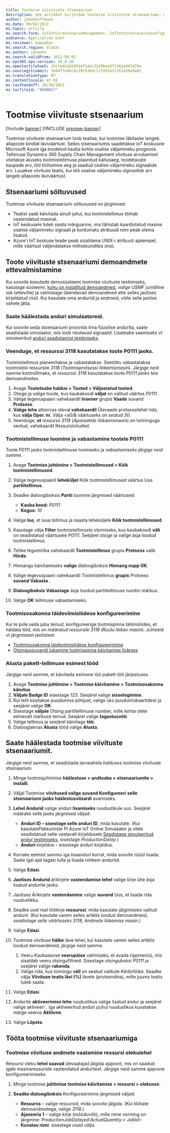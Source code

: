 ```yaml
---
title: Tootmise viivituste stsenaarium
description: See artikkel kirjeldab tootmise viivituste stsenaariumi, mis loob teatise, kui tootmise läbilask langeb allapoole kindlat läviväärtust.
author: johanhoffmann
ms.date: 09/02/2022
ms.topic: article
ms.search.form: IoTIntCoreScenarioManagement, IoTIntCoreScenarioConfigurationWizardV2, IoTIntMfgResourceStatusConfiguration, IoTIntMfgResourceStatus
audience: Application User
ms.reviewer: kamaybac
ms.search.region: Global
ms.author: johanho
ms.search.validFrom: 2022-09-02
ms.dyn365.ops.version: 10.0.30
ms.openlocfilehash: 25ccbda1628544f14dc32d9bea3f2162ad47d79e
ms.sourcegitcommit: 3e04f7e4bc0c29c936dc177d5fa11761a58e9a02
ms.translationtype: MT
ms.contentlocale: et-EE
ms.lasthandoff: 10/18/2022
ms.locfileid: "9690017"
---
```

# <a name="the-production-delays-scenario"></a>Tootmise viivituste stsenaarium

[!include [banner](../includes/banner.md)]
[!INCLUDE [preview-banner](../includes/preview-banner.md)]
<!-- KFM: Preview until further notice -->

Tootmise *viivituste* stsenaarium loob teatise, kui tootmise läbilaske langeb allapoole kindlat läviväärtust. Selles stsenaariumis saadetakse *IoT keskusele* Microsoft Azure iga toodetud kauba kohta osalise väljamineku prognoos. Tellimuse Dynamics 365 Supply Chain Management viivituse arvutamisel võetakse aluseks tootmistellimuse plaanitud käitusaeg, toodetavate kaupade arv, *töö* töötamise aeg ja saadud osalise väljamineku signaalide arv. Luuakse viivituse teatis, kui töö osalise väljamineku *signaalide* arv langeb allapoole läviväärtust.

## <a name="scenario-dependencies"></a>Stsenaariumi sõltuvused

Tootmise *viivituste* stsenaariumi sõltuvused on järgmised:

- Teatist saab käivitada ainult juhul, kui tootmistellimus töötab vastendatud masinal.
- IoT keskusele tuleb *saata* märguanne, mis tähistab kaardistatud masina osalise väljamineku signaali ja kordumatu atribuudi nimi peab olema lisatud.
- Azure'i IoT keskuse teade peab sisaldama UNIX-i atribuuti ajatempel, mille väärtust väljendatakse millisekundites (ms).

## <a name="prepare-demo-data-for-the-product-delays-scenario"></a>Toote viivituste stsenaariumi demoandmete ettevalmistamine

Kui soovite *kasutada* demosüsteemi tootmise viivituste testimiseks, kasutage süsteemi, [kuhu on installitud demoandmed](../../fin-ops-core/fin-ops/get-started/demo-data.md), *valige USMF* juriidiline isik (ettevõte) ja valmistage täiendavad demoandmed ette selles jaotises kirjeldatud viisil. Kui kasutate oma anduriid ja andmeid, võite selle jaotise vahele jätta.

### <a name="set-up-sensor-simulator"></a>Saate häälestada anduri simulaatoreid.

Kui soovite seda stsenaariumi proovida ilma füüsilise andurita, saate seadistada simulaator, mis loob nõutavad signaalid. Lisateabe saamiseks vt simuleeritud [anduri seadistamist testimiseks](sdi-set-up-simulated-sensor.md).

### <a name="verify-that-resource-3118-is-used-for-product-p0111"></a>Veenduge, et ressurssi 3118 kasutatakse toote P0111 jaoks.

Tootmistellimus planeeritakse ja vabastatakse. Seetõttu vabastatakse tootmistöö ressursile *3118* (*Tootmisprotsessi lõikamismasin*). Järgige neid samme kontrollimaks, et *ressurssi 3118* kasutatakse toote *P0111 jaoks teie* demoandmetes.

1. Avage **Tooteteabe haldus \> Tooted \> Väljastatud tooted**.
1. Otsige ja valige toode, kus kaubakoodi **väljal** on valitud väärtus *P0111*.
1. Valige tegevuspaani vahekaardil **Insener** grupis **Vaade** suvand **Protsess**.
1. **Valige lehe** allservas oleval **vahekaardil** Ülevaade protsessilehel rida, kus **välja Oper. nr.** Välja <a0/& väärtuseks *on seatud 30*.
1. Veenduge, **et** *ressurss 3118* (*Aparaatide* lõikamismasin) on toiminguga seotud, vahekaardil Ressursinõuded.

### <a name="create-and-release-a-production-order-for-product-p0111"></a>Tootmistellimuse loomine ja vabastamine tootele P0111

Toote P0111 jaoks tootmistellimuse loomiseks ja *vabastamiseks järgige neid samme*.

1. Avage **Tootmise juhtimine \> Tootmistellimused \> Kõik tootmistellimused**.
1. Valige tegevuspaanil **leheküljel** Kõik tootmistellimused väärtus Uus **partiitellimus**.
1. Seadke dialoogiboksis **Partii** loomine järgmised väärtused:

    - **Kauba kood:** *P0111*
    - **Kogus:** *10*

1. Valige **loo**, et luua tellimus ja naasta leheküljele **Kõik tootmistellimused**.
1. Kasutage välja **Filter** tootmistellimuste otsimiseks, kus kaubakoodi **väli** on seadistatud väärtusele *P0111*. Seejärel otsige ja valige äsja loodud tootmistellimus.
1. Tehke tegumiriba vahekaardil **Tootmistellimus** grupis **Protsess** valik **Hinda**.
1. Hinnangu käivitamiseks **valige** dialoogiboksis **Hinnang nupp OK**.
1. Valige tegevuspaani vahekaardil Tootmistellimus **grupis** Protsess **suvand Vabasta** **.**
1. **Dialoogiboksis Vabastage** äsja loodud partiitellimuse numbri märkus.
1. Valige **OK** tellimuse vabastamiseks.

### <a name="configure-the-production-floor-execution-interface"></a>Tootmisosakonna täideviimisliidese konfigureerimine

Kui te pole seda juba teinud, konfigureerige tootmispinna täitmisliides, et näidata töid, *mis on määratud ressursile 3118* (*Ruutu lõikav masin*). Juhiseid vt järgmistest jaotistest:

- [Tootmisosakonna täideviimisliidese konfigureerimine](sdi-scenario-equipment-downtime.md#config-pfe)
- [Otsingussuvandi lubamine tootmispinna käivitamise liideses](sdi-scenario-equipment-downtime.md#enable-pfe-search)

### <a name="start-the-first-job-in-the-batch-order"></a>Alusta pakett-tellimuse esimest tööd

Järgige neid samme, et käivitada esimene töö pakett-töö järjestuses.

1. Avage **Tootmise juhtimine \> Tootmise käivitamine \> Tootmisosakonna käivitus**.
1. **Väljale Badge ID** sisestage *123*. Seejärel valige **sisselogimine**.
1. Kui teilt küsitakse puudumise põhjust, valige üks puudumiskaartidest ja seejärel valige **OK**.
1. Sisestage **väljale** Otsing partiitellimuse number, mille kohta olete eelnevalt märkuse teinud. Seejärel valige **tagastusvõti**.
1. Valige tellimus ja seejärel käivitage **töö**.
1. Dialoogiaknas **Alusta** tööd valige **Alusta**.

## <a name="set-up-the-production-delays-scenario"></a>Saate häälestada tootmise viivituste stsenaariumit.

Järgige neid samme, et seadistada tarneahela *halduses* tootmise viivituste stsenaarium.

1. Minge tootmisjuhtimise **häälestuse \> andteabe \> stsenaariumite \> installi**.
1. Väljal Tootmise **viivitused valige suvand Konfigureeri** **selle stsenaariumi jaoks häälestusviisardi** avamiseks.
1. **Lehel Andurid** valige anduri **lisamiseks** ruudustikule uus. Seejärel määrake selle jaoks järgmised väljad:

    - **Anduri ID – sisestage selle anduri ID**, mida kasutate. (Kui kasutatePakkumiste PI Azure IoT Online Simulaator ja olete seadistanud selle vastavalt kirjeldusele [Seadistage simuleeritud andur testimiseks](sdi-set-up-simulated-sensor.md), sisestage *ProductionDelay*.)
    - **Anduri** kirjeldus – sisestage anduri kirjeldus.

1. Korrake eelmist sammu iga lisaanduri korral, mida soovite nüüd lisada. Saate igal ajal tagasi tulla ja lisada rohkem anduriid.
1. Valige **Edasi**.
1. **Jaotises Andurid** ärikirjete **vastendamise lehel** valige kirje ühe äsja lisatud andurite jaoks.
1. Jaotises Ärikirjete **vastendamine** valige **suvand** Uus, et lisada rida ruudustikku.
1. Seadke uuel real töökirje **ressurssi**, mida kasutate jälgimiseks valitud andurit. (Kui kasutate varem selles artiklis loodud demoandmeid, *seadistage selle väärtuseks 3118, Andmete lõikamise masin*.)
1. Valige **Edasi**.
1. Tootmise viivituse **hälbe** läve lehel, kui kasutate varem selles artiklis loodud demoandmeid, järgige neid samme.

    1. Veeru Kaubaseose **veerupäise** valimiseks, et avada rippmenüü, mis sisaldab veeru otsingufiltreid. Sisestage *otsinguboksi P0111* ja seejärel valige **rakenda.**
    2. Valige rida, kus toimingu **väli** on seatud valikule *Kärbi/lõika*. Seadke välja **Viivituse teatis lävi (%)** lävele (protsendina), mille juures teatis tuleb saata.

1. Valige **Edasi**.
1. Andurite **aktiveerimise lehe** ruudustikus valige lisatud andur ja seejärel valige aktiveeri **.** Iga aktiveeritud anduri puhul ruudustikus kuvatakse märge veerus **Aktiivne**.
1. Valige **Lõpeta**.

## <a name="work-with-the-production-delays-scenario"></a>Tööta tootmise viivituste stsenaariumiga

### <a name="view-production-delay-data-on-the-resource-status-page"></a>Tootmise viivituse andmete vaatamine ressursi olekulehel

Ressursi oleku **lehel saavad** ülevaatajad jälgida ajajoont, mis on saadud igale masinaressursile vastendatud anduritest. Järgige neid samme ajajoone konfigureerimiseks.

1. Minge tootmise **juhtimise tootmise käivitamise \> ressursi \> olekusse**.
1. **Seadke dialoogiboksis** Konfigureerimine järgmised väljad:

    - **Ressurss** – valige ressursid, mida soovite jälgida. (Kui töötate demoandmetega, valige *3118*.)
    - **Ajaseeria 1** – valige kirje (mõõduvõti), mille nime vorming on järgmine: *ProductionJobDelayed:ActualQuantity:&lt; JobId&gt;*
    - **Kuvatav nimi**: sisestage *osad välja.*
